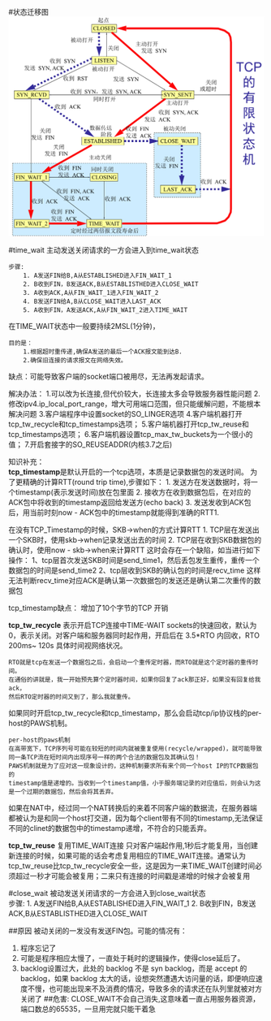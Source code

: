 #状态迁移图
![avatar](../../resource/netstate.png)

#time_wait
主动发送关闭请求的一方会进入到time_wait状态

    步骤: 
        1. A发送FIN给B,A从ESTABLISHED进入FIN_WAIT_1
        2. B收到FIN，B发送ACK,B从ESTABLISTHED进入CLOSE_WAIT
        3. A收到ACK,A从FIN_WAIT_1进入FIN_WAIT_2
        4. B发送FIN给A,B从CLOSE_WAIT进入LAST_ACK
        5. A收到FIN，A发送ACK,A从FIN_WAIT_2进入TIME_WAIT
在TIME_WAIT状态中一般要持续2MSL(1分钟)，
    
    目的是：
        1.根据超时重传递,确保A发送的最后一个ACK报文能到达B.
        2.确保旧连接的请求报文在网络失效。
   
   
 缺点：可能导致客户端的socket端口被用尽，无法再发起请求。

解决办法：
    1.可以改为长连接,但代价较大，长连接太多会导致服务器性能问题
    2.修改ipv4.ip_local_port_range，增大可用端口范围，但只能缓解问题，不能根本解决问题
    3.客户端程序中设置socket的SO_LINGER选项
    4.客户端机器打开tcp_tw_recycle和tcp_timestamps选项；
    5.客户端机器打开tcp_tw_reuse和tcp_timestamps选项；
    6.客户端机器设置tcp_max_tw_buckets为一个很小的值；
    7.开启套接字的SO_REUSEADDR(内核3.7之后)

知识补充：       
    **tcp_timestamp**是默认开启的一个tcp选项，本质是记录数据包的发送时间。  为了更精确的计算RTT(round trip time),步骤如下：
    1. 发送方在发送数据时，将一个timestamp(表示发送时间)放在包里面
    2. 接收方在收到数据包后，在对应的ACK包中将收到的timestamp返回给发送方(echo back)
    3. 发送发收到ACK包后，用当前时刻now - ACK包中的timestamp就能得到准确的RTT1.
   
在没有TCP_Timestamp的时候，SKB->when的方式计算RTT
    1. TCP层在发送出一个SKB时，使用skb->when记录发送出去的时间
    2. TCP层在收到SKB数据包的确认时，使用now - skb->when来计算RTT
    这时会存在一个缺陷，如当进行如下操作：
    1、tcp层首次发送SKB时间是send_time1，然后丢包发生重传，重传一个数据包的时间是send_time2
    2、tcp层收到SKB的确认包的时间是recv_time
    这样无法判断recv_time对应ACK是确认第一次数据包的发送还是确认第二次重传的数据包

tcp_timestamp缺点：
    增加了10个字节的TCP 开销

**tcp_tw_recycle**
    表示开启TCP连接中TIME-WAIT sockets的快速回收，默认为0，表示关闭。对客户端和服务器同时起作用，开启后在 3.5*RTO 内回收，RTO 200ms~ 120s 具体时间视网络状况。

    RTO就是tcp在发送一个数据包之后，会启动一个重传定时器，而RTO就是这个定时器的重传时间。
    在通俗的讲就是，我一开始预先算个定时器时间，如果你回复了ack那正好，如果没有回复给我ack，
    然后RTO定时器的时间又到了，那么我就重传。

如果同时开启tcp_tw_recycle和tcp_timestamp，那么会启动tcp/ip协议栈的per-host的PAWS机制。

    per-host的paws机制 
    在高带宽下，TCP序列号可能在较短的时间内就被重复使用(recycle/wrapped)，就可能导致同一条TCP流在短时间内出现序号一样的两个合法的数据包及其确认包！
    PAWS机制就是为了应对这一现象设计的，这种机制要求所有来个同一个host IP的TCP数据包的
    timestamp值是递增的。当收到一个timestamp值，小于服务端记录的对应值后，则会认为这是一个过期的数据包，然后会将其丢弃。
如果在NAT中，经过同一个NAT转换后的来着不同客户端的数据流，在服务器端都被认为是和同一个host打交道，因为每个client带有不同的timestamp,无法保证不同的clinet的数据包中的timestamp递增，不符合的只能丢弃。

**tcp_tw_reuse**
复用TIME_WAIT连接 只对客户端起作用,1秒后才能复用，当创建新连接的时候，如果可能的话会考虑复用相应的TIME_WAIT连接。通常认为tcp_tw_reuse比tcp_tw_recycle安全一些，这是因为一来TIME_WAIT创建时间必须超过一秒才可能会被复用；二来只有连接的时间戳是递增的时候才会被复用

#close_wait
被动发送关闭请求的一方会进入到close_wait状态   
    步骤: 
       1. A发送FIN给B,A从ESTABLISHED进入FIN_WAIT_1
       2. B收到FIN，B发送ACK,B从ESTABLISTHED进入CLOSE_WAIT 

##原因
被动关闭的一发没有发送FIN包。可能的情况有：
1. 程序忘记了
2. 可能是程序相应太慢了，一直处于耗时的逻辑操作，使得close延后了。
3. backlog设置过大，此处的 backlog 不是 syn backlog，而是 accept 的 backlog，如果 backlog 太大的话，设想突然遭遇大访问量的话，即便响应速度不慢，也可能出现来不及消费的情况，导致多余的请求还在队列里就被对方关闭了
##危害:
CLOSE_WAIT不会自己消失,这意味着一直占用服务器资源，端口数总的65535，一旦用完就只能干着急

